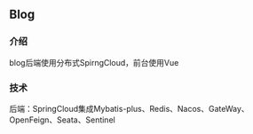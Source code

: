 ## Blog
### 介绍
blog后端使用分布式SpirngCloud，前台使用Vue
### 技术
后端：SpringCloud集成Mybatis-plus、Redis、Nacos、GateWay、OpenFeign、Seata、Sentinel
